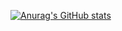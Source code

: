 [![Anurag's GitHub stats](https://github-readme-stats.vercel.app/api?username=Deja-vuuu)](https://github.com/anuraghazra/github-readme-stats?show_icons=true&theme=highcontrast)
